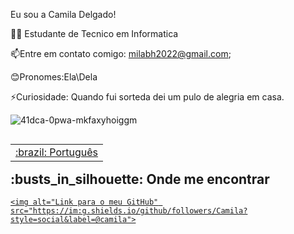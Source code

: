 Eu sou a Camila Delgado!

👩‍💻 Estudante de Tecnico em Informatica

📫Entre em contato comigo: milabh2022@gmail.com;

😊Pronomes:Ela\Dela

⚡Curiosidade: Quando fui sorteda dei um pulo de alegria em casa.


![41dca-0pwa-mkfaxyhoiggm](https://user-images.githubusercontent.com/99681842/157524892-01a172a3-2756-4e42-a148-e994bb96f237.gif)

<table align="right">
 <tr><td><a href =""github.com/camilacleto">
:brazil: Português</a></td></tr>
</table>

 
 <h2>:busts_in_silhouette: Onde me encontrar</h2>
<a href="github.com/camilacleto">

    <img alt="Link para o meu GitHub" src="https://im:g.shields.io/github/followers/Camila?style=social&label=@camila">
</a>
